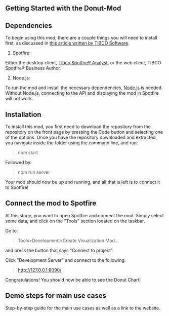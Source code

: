 ## Getting Started with the Donut-Mod

## Dependencies

To begin using this mod, there are a couple things you will need to install first, as discussed in [this article written by TIBCO Software](https://tibcosoftware.github.io/spotfire-mods/docs/getting-started/).

1. Spotfire:

Either the desktop client, [Tibco Spotfire® Analyst](https://www.tibco.com/products/tibco-spotfire), or   the web client, TIBCO Spotfire® Business Author.

2. Node.js:

To run the mod and install the necessary dependencies, [Node.js](https://nodejs.org/en/download/) is needed. Without Node.js, connecting to the API and displaying the mod in Spotfire will not work.

## Installation

<!--Describe the prerequisites and how to use the add-on mode, as well as data compatibility.-->

To install this mod, you first need to download the repository from the repository on the front page by pressing the Code button and selecting one of the options.
Once you have the repository downloaded and extracted, you navigate inside the folder using the command line, and run:

>npm start

Followed by:
>npm run server

Your mod should now be up and running, and all that is left is to connect it to Spotfire!

## Connect the mod to Spotfire

<!--Describe how to use the mode and integrate with the Spotfire.-->

At this stage, you want to open Spotfire and connect the mod. Simply select some data, and click on the "Tools" section located on the taskbar.

Go to:
> Tools>Development>Create Visualization Mod...

and press the button that says "Connect to project".

Click "Development Server" and connect to the following:

>http://127.0.0.1:8090/

Congratulations! You should now be able to see the Donut Chart!

## Demo steps for main use cases

Step-by-step guide for the main use cases as well as a link to the website.
